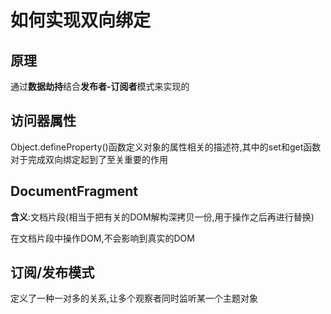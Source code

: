 # 如何实现双向绑定

## 原理

通过**数据劫持**结合**发布者-订阅者**模式来实现的

## 访问器属性

Object.defineProperty()函数定义对象的属性相关的描述符,其中的set和get函数对于完成双向绑定起到了至关重要的作用

## DocumentFragment

**含义**:文档片段(相当于把有关的DOM解构深拷贝一份,用于操作之后再进行替换)

在文档片段中操作DOM,不会影响到真实的DOM

## 订阅/发布模式

定义了一种一对多的关系,让多个观察者同时监听某一个主题对象

